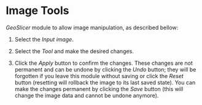 # Image Tools

_GeoSlicer_ module to allow image manipulation, as described bellow:

1. Select the _Input image_.

2. Select the _Tool_ and make the desired changes.

3. Click the _Apply_ button to confirm the changes. These changes are not permanent and can be undone by clicking the _Undo_ button; they will be forgotten if you leave this module without saving or click the _Reset_ button (resetting will rollback the image to its last saved state). You can make the changes permanent by clicking the _Save_ button (this will change the image data and cannot be undone anymore).